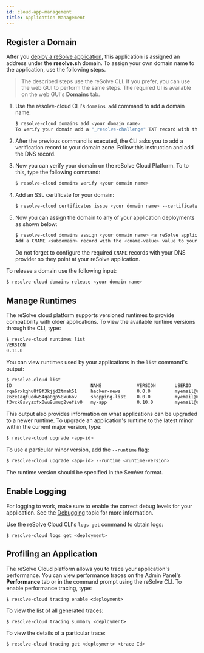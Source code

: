 ```yaml
---
id: cloud-app-management
title: Application Management
---
```


## Register a Domain

After you [deploy a reSolve application](cloud-get-started.md#deploy-the-application), this application is assigned an address under the **resolve.sh** domain. To assign your own domain name to the application, use the following steps.

> The described steps use the reSolve CLI. If you prefer, you can use the web GUI to perform the same steps. The required UI is available on the web GUI's **Domains** tab.

1. Use the resolve-cloud CLI's `domains add` command to add a domain name:

   ```sh
   $ resolve-cloud domains add <your domain name>
   To verify your domain add a "_resolve-challenge" TXT record with the <your_verification_code> value to your DNS
   ```

2) After the previous command is executed, the CLI asks you to add a verification record to your domain zone. Follow this instruction and add the DNS record.

3) Now you can verify your domain on the reSolve Cloud Platform. To to this, type the following command:

   ```sh
   $ resolve-cloud domains verify <your domain name>
   ```

4) Add an SSL certificate for your domain:

   ```sh
   $ resolve-cloud certificates issue <your domain name> --certificateFile <certificate-file> --keyFile <ley-file> --chainFile <chain-file>
   ```

5) Now you can assign the domain to any of your application deployments as shown below:

   ```sh
   $ resolve-cloud domains assign <your domain name> <a reSolve application deployment>
   Add a CNAME <subdomain> record with the <cname-value> value to your DNS zone
   ```

   Do not forget to configure the required `CNAME` records with your DNS provider so they point at your reSolve application.

To release a domain use the following input:

```sh
$ resolve-cloud domains release <your domain name>
```

## Manage Runtimes

The reSolve cloud platform supports versioned runtimes to provide compatibility with older applications. To view the available runtime versions through the CLI, type:

```bash
$ resolve-cloud runtimes list
VERSION
0.11.0
```

You can view runtimes used by your applications in the `list` command's output:

```bash
$ resolve-cloud list
ID                             NAME             VERSION       USERID               UPDATE
rqa6rxkghu8f9f3kjjd2tmak51     hacker-news      0.0.0         myemail@example.com  -> 0.11.0
z6ze1aqfuedw54qa0gp58xu6ov     shopping-list    0.0.0         myemail@example.com  -> 0.11.0
f3vck8svysxfx0wu9umug2vefiv0   my-app           0.10.0        myemail@example.com  -> 0.11.0
```

This output also provides information on what applications can be upgraded to a newer runtime. To upgrade an application's runtime to the latest minor within the current major version, type:

```bash
$ resolve-cloud upgrade <app-id>
```

To use a particular minor version, add the `--runtime` flag:

```bash
$ resolve-cloud upgrade <app-id> --runtime <runtime-version>
```

The runtime version should be specified in the SemVer format.

## Enable Logging

For logging to work, make sure to enable the correct debug levels for your application. See the [Debugging](debugging.md) topic for more information.

Use the reSolve Cloud CLI's `logs get` command to obtain logs:

```
$ resolve-cloud logs get <deployment>
```

## Profiling an Application

The reSolve Cloud platform allows you to trace your application's performance. You can view performance traces on the Admin Panel's **Performance** tab or in the command prompt using the reSolve CLI. To enable performance tracing, type:

```
$ resolve-cloud tracing enable <deployment>
```

To view the list of all generated traces:

```
$ resolve-cloud tracing summary <deployment>
```

To view the details of a particular trace:

```
$ resolve-cloud tracing get <deployment> <trace Id>
```
